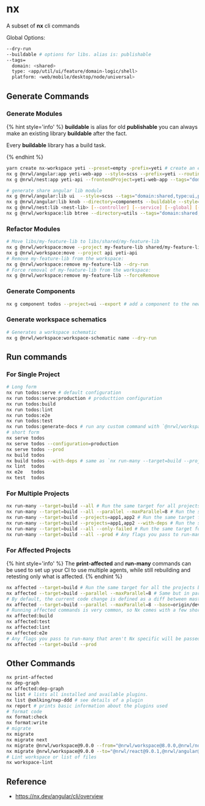# nx

A subset of **nx** cli commands

Global Options:

```bash
--dry-run
--buildable # options for libs. alias is: publishable
--tags=
  domain: <shared>
  type: <app/util/ui/feature/domain-logic/shell>
  platform: <web/mobile/desktop/node/universal>
```

## Generate Commands

### Generate Modules

{% hint style='info' %}
**buildable** is alias for old **publishable**
you can always make an existing library **buildable** after the fact.

Every **buildable** library has a build task.

{% endhint %}

```bash
yarn create nx-workspace yeti --preset=empty -prefix=yeti # create an empty workspace
nx g @nrwl/angular:app yeti-web-app --style=scss --prefix=yeti --routing --tags="domain:yeti,type:app,platform:web" --dry-run
nx g @nrwl/nest:app yeti-api --frontendProject=yeti-web-app --tags="domain:yeti,type:api,platform:node"

# generate share angular lib module
nx g @nrwl/angular:lib ui  --style=scss --tags="domain:shared,type:ui,platform:web"
nx g @nrwl/angular:lib knob --directory=components --buildable --style=scss  --tags="domain:shared,type:ui,platform:web"
nx g @nrwl/nest:lib <nest-lib> [--controller] [--service] [--global] [--buildable] [--tags] # generate nestjs lib module
nx g @nrwl/workspace:lib btree --directory=utils --tags="domain:shared,type:util,platform:universal" # generate share universal lib module
```

### Refactor Modules

```bash
# Move libs/my-feature-lib to libs/shared/my-feature-lib
nx g @nrwl/workspace:move --project my-feature-lib shared/my-feature-lib
nx g @nrwl/workspace:move --project api yeti-api
# Remove my-feature-lib from the workspace:
nx g @nrwl/workspace:remove my-feature-lib --dry-run
# Force removal of my-feature-lib from the workspace:
nx g @nrwl/workspace:remove my-feature-lib --forceRemove
```

### Generate Components

```bash
nx g component todos --project=ui --export # add a component to the newly created ui library
```

### Generate workspace schematics

```bash
# Generates a workspace schematic
nx g @nrwl/workspace:workspace-schematic name --dry-run
```

## Run commands

### For Single Project

```bash
# Long form
nx run todos:serve # default configuration
nx run todos:serve:production # producttion configuration
nx run todos:build
nx run todos:lint
nx run todos:e2e
nx run todos:test
nx run todos:generate-docs # run any custom command with `@nrwl/workspace:run-commands`
# short form
nx serve todos
nx serve todos --configuration=production
nx serve todos --prod
nx build todos
nx build todos --with-deps # same as `nx run-many --target=build --projects=todos --with-deps`
nx lint  todos
nx e2e   todos
nx test  todos
```

### For Multiple Projects

```bash
nx run-many --target=build --all # Run the same target for all projects.
nx run-many --target=build --all --parallel --maxParallel=8 # Run the same target for all projects in parallel.
nx run-many --target=build --projects=app1,app2 # Run the same target for selected projects.
nx run-many --target=build --projects=app1,app2 --with-deps # Run the same target for selected projects and their deps.
nx run-many --target=build --all --only-failed # Run the same target for the projects that failed last time.
nx run-many --target=build --all --prod # Any flags you pass to run-many that aren't Nx specific will be passed down to the builder.
```

### For Affected Projects

{% hint style='info' %}
The **print-affected** and **run-many** commands can be used to set up your CI to use multiple agents, while still rebuilding and retesting only what is affected.
{% endhint %}

```bash
nx affected --target=build # Run the same target for all the projects by the current code change (e.g., current Git branch).
nx affected --target=build --parallel --maxParallel=8 # Same but in parallel.
# By default, the current code change is defined as a diff between master and HEAD. You can change it as follows:
nx affected --target=build --parallel --maxParallel=8 --base=origin/development --head=$CI_BRANCH_NAME
# Running affected commands is very common, so Nx comes with a few shortcuts.
nx affected:build
nx affected:test
nx affected:lint
nx affected:e2e
# Any flags you pass to run-many that aren't Nx specific will be passed down to the builder.
nx affected --target=build --prod
```

## Other Commands

```bash
nx print-affected
nx dep-graph
nx affected:dep-graph
nx list # lists all installed and available plugins.
nx list @xmlking/nxp-ddd # see details of a plugin
nx report # prints basic information about the plugins used
# format code
nx format:check
nx format:write
# migrate
nx migrate
nx migrate next
nx migrate @nrwl/workspace@9.0.0 --from="@nrwl/workspace@8.0.0,@nrwl/node@8.0.0"
nx migrate @nrwl/workspace@9.0.0 --to="@nrwl/react@9.0.1,@nrwl/angular@9.0.1"
# Lint workspace or list of files
nx workspace-lint
```

## Reference

- <https://nx.dev/angular/cli/overview>
